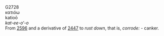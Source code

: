 <body>
  <p>G2728<br>  κατιόω  <br> katioō  <br><i>kat-ee-o‘-o </i><br>From <a href="g2596.htm">2596</a> and a derivative of <a href="g2447.htm">2447</a>  to <i>rust</i> <i>down</i>, that is, <i>corrode:</i> - canker.<br></p>
 </body>